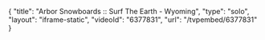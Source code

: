 {
    "title": "Arbor Snowboards :: Surf The Earth - Wyoming",
    "type": "solo",
    "layout": "iframe-static",
    "videoId": "6377831",
    "url": "\/tvpembed\/6377831"
}
